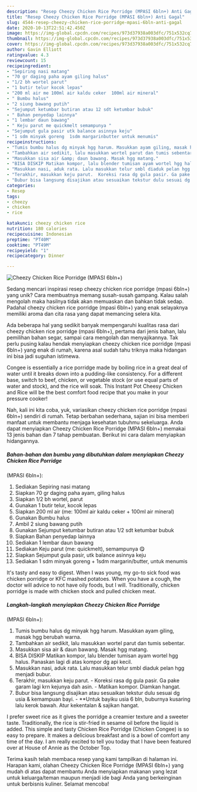 ```yaml
---
description: "Resep Cheezy Chicken Rice Porridge (MPASI 6bln+) Anti Gagal"
title: "Resep Cheezy Chicken Rice Porridge (MPASI 6bln+) Anti Gagal"
slug: 4544-resep-cheezy-chicken-rice-porridge-mpasi-6bln-anti-gagal
date: 2020-10-13T22:51:42.450Z
image: https://img-global.cpcdn.com/recipes/973d37938a003dfc/751x532cq70/cheezy-chicken-rice-porridge-mpasi-6bln-foto-resep-utama.jpg
thumbnail: https://img-global.cpcdn.com/recipes/973d37938a003dfc/751x532cq70/cheezy-chicken-rice-porridge-mpasi-6bln-foto-resep-utama.jpg
cover: https://img-global.cpcdn.com/recipes/973d37938a003dfc/751x532cq70/cheezy-chicken-rice-porridge-mpasi-6bln-foto-resep-utama.jpg
author: Gavin Elliott
ratingvalue: 4.3
reviewcount: 15
recipeingredient:
- "Sepiring nasi matang"
- "70 gr daging paha ayam giling halus"
- "1/2 bh wortel parut"
- "1 butir telur kocok lepas"
- "200 ml air me 100ml air kaldu ceker  100ml air mineral"
- " Bumbu halus"
- "2 siung bawang putih"
- "Sejumput ketumbar butiran atau 12 sdt ketumbar bubuk"
- " Bahan penyedap lainnya"
- "1 lembar daun bawang"
- " Keju parut me quickmelt semampunya "
- "Sejumput gula pasir utk balance asinnya keju"
- "1 sdm minyak goreng  1sdm margarinbutter untuk menumis"
recipeinstructions:
- "Tumis bumbu halus dg minyak hgg harum. Masukkan ayam giling, masak hgg berubah warna."
- "Tambahkan air sedikit, lalu masukkan wortel parut dan tumis sebentar."
- "Masukkan sisa air &amp; daun bawang. Masak hgg matang."
- "BISA DISKIP Matikan kompor, lalu blender tumisan ayam wortel hgg halus. Panaskan lagi di atas kompor dg api kecil."
- "Masukkan nasi, aduk rata. Lalu masukkan telur smbl diaduk pelan hgg menjadi bubur."
- "Terakhir, masukkan keju parut.  Koreksi rasa dg gula pasir. Ga pake garam lagi krn kejunya dah asin.  Matikan kompor. Diamkan hangat."
- "Bubur bisa langsung disajikan atau sesuaikan tekstur dulu sesuai dg usia &amp; kemampuan bayi.  **Untuk bayiku usia 6 bln, buburnya kusaring lalu kerok bawah. Atur kekentalan &amp; sajikan hangat."
categories:
- Resep
tags:
- cheezy
- chicken
- rice

katakunci: cheezy chicken rice 
nutrition: 180 calories
recipecuisine: Indonesian
preptime: "PT40M"
cooktime: "PT49M"
recipeyield: "1"
recipecategory: Dinner

---
```



![Cheezy Chicken Rice Porridge
(MPASI 6bln+)](https://img-global.cpcdn.com/recipes/973d37938a003dfc/751x532cq70/cheezy-chicken-rice-porridge-mpasi-6bln-foto-resep-utama.jpg)

Sedang mencari inspirasi resep cheezy chicken rice porridge
(mpasi 6bln+) yang unik? Cara membuatnya memang susah-susah gampang. Kalau salah mengolah maka hasilnya tidak akan memuaskan dan bahkan tidak sedap. Padahal cheezy chicken rice porridge
(mpasi 6bln+) yang enak selayaknya memiliki aroma dan cita rasa yang dapat memancing selera kita.

Ada beberapa hal yang sedikit banyak mempengaruhi kualitas rasa dari cheezy chicken rice porridge
(mpasi 6bln+), pertama dari jenis bahan, lalu pemilihan bahan segar, sampai cara mengolah dan menyajikannya. Tak perlu pusing kalau hendak menyiapkan cheezy chicken rice porridge
(mpasi 6bln+) yang enak di rumah, karena asal sudah tahu triknya maka hidangan ini bisa jadi suguhan istimewa.

Congee is essentially a rice porridge made by boiling rice in a great deal of water until it breaks down into a pudding-like consistency. For a different base, switch to beef, chicken, or vegetable stock (or use equal parts of water and stock), and the rice will soak. This Instant Pot Cheesy Chicken and Rice will be the best comfort food recipe that you make in your pressure cooker!


Nah, kali ini kita coba, yuk, variasikan cheezy chicken rice porridge
(mpasi 6bln+) sendiri di rumah. Tetap berbahan sederhana, sajian ini bisa memberi manfaat untuk membantu menjaga kesehatan tubuhmu sekeluarga. Anda dapat menyiapkan Cheezy Chicken Rice Porridge
(MPASI 6bln+) memakai 13 jenis bahan dan 7 tahap pembuatan. Berikut ini cara dalam menyiapkan hidangannya.

<!--inarticleads1-->

##### Bahan-bahan dan bumbu yang dibutuhkan dalam menyiapkan Cheezy Chicken Rice Porridge
(MPASI 6bln+):

1. Sediakan Sepiring nasi matang
1. Siapkan 70 gr daging paha ayam, giling halus
1. Siapkan 1/2 bh wortel, parut
1. Gunakan 1 butir telur, kocok lepas
1. Siapkan 200 ml air (me: 100ml air kaldu ceker + 100ml air mineral)
1. Gunakan  Bumbu halus
1. Ambil 2 siung bawang putih
1. Gunakan Sejumput ketumbar butiran atau 1/2 sdt ketumbar bubuk
1. Siapkan  Bahan penyedap lainnya
1. Sediakan 1 lembar daun bawang
1. Sediakan  Keju parut (me: quickmelt), semampunya 😋
1. Siapkan Sejumput gula pasir, utk balance asinnya keju
1. Sediakan 1 sdm minyak goreng + 1sdm margarin/butter, untuk menumis


It&#39;s tasty and easy to digest. When I was young, my go-to sick food was chicken porridge or KFC mashed potatoes. When you have a cough, the doctor will advice to not have oily foods, but I will. Traditionally, chicken porridge is made with chicken stock and pulled chicken meat. 

<!--inarticleads2-->

##### Langkah-langkah menyiapkan Cheezy Chicken Rice Porridge
(MPASI 6bln+):

1. Tumis bumbu halus dg minyak hgg harum. Masukkan ayam giling, masak hgg berubah warna.
1. Tambahkan air sedikit, lalu masukkan wortel parut dan tumis sebentar.
1. Masukkan sisa air &amp; daun bawang. Masak hgg matang.
1. BISA DISKIP Matikan kompor, lalu blender tumisan ayam wortel hgg halus. Panaskan lagi di atas kompor dg api kecil.
1. Masukkan nasi, aduk rata. Lalu masukkan telur smbl diaduk pelan hgg menjadi bubur.
1. Terakhir, masukkan keju parut.  - Koreksi rasa dg gula pasir. Ga pake garam lagi krn kejunya dah asin.  - Matikan kompor. Diamkan hangat.
1. Bubur bisa langsung disajikan atau sesuaikan tekstur dulu sesuai dg usia &amp; kemampuan bayi.  - **Untuk bayiku usia 6 bln, buburnya kusaring lalu kerok bawah. Atur kekentalan &amp; sajikan hangat.


I prefer sweet rice as it gives the porridge a creamier texture and a sweeter taste. Traditionally, the rice is stir-fried in sesame oil before the liquid is added. This simple and tasty Chicken Rice Porridge (Chicken Congee) is so easy to prepare. It makes a delicious breakfast and is a bowl of comfort any time of the day. I am really excited to tell you today that I have been featured over at House of Annie as the October Top. 

Terima kasih telah membaca resep yang kami tampilkan di halaman ini. Harapan kami, olahan Cheezy Chicken Rice Porridge
(MPASI 6bln+) yang mudah di atas dapat membantu Anda menyiapkan makanan yang lezat untuk keluarga/teman maupun menjadi ide bagi Anda yang berkeinginan untuk berbisnis kuliner. Selamat mencoba!
